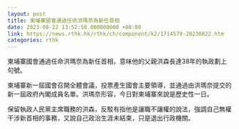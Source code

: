 ```yaml
---
layout: post
title: 柬埔寨國會通過任命洪瑪奈為新任首相
date: 2023-08-22 13:52:58.000000000 +08:00
link: https://news.rthk.hk/rthk/ch/component/k2/1714579-20230822.htm
categories: rthk
---
```


柬埔寨國會通過任命洪瑪奈為新任首相，意味他的父親洪森長達38年的執政劃上句號。

柬埔寨新一屆國會召開全體會議，投票產生國會主要領導，並通過由洪瑪奈提交的新一屆政府內閣成員名單。洪瑪奈形容，今日對柬埔寨來說是歷史性一日。

保留執政人民黨主席職務的洪森，反駁有指他是讓職不讓權的說法，強調自己無權干涉新首相的事務，又說自己政治生涯未結束，只是退出行政機關。
